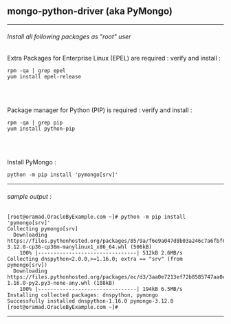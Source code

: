 ## mongo-python-driver (aka PyMongo)

---

###### Install all following packages as "root" user

Extra Packages for Enterprise Linux (EPEL) are required : verify and install :
```
rpm -qa | grep epel
yum install epel-release
```

<br><br>

Package manager for Python (PIP) is required : verify and install :
```
rpm -qa | grep pip
yum install python-pip
```

<br><br>

Install PyMongo :
```
python -m pip install 'pymongo[srv]'
```

---

###### sample output :

```
[root@oramad.OracleByExample.com ~]# python -m pip install 'pymongo[srv]'
Collecting pymongo[srv]
  Downloading https://files.pythonhosted.org/packages/85/9a/f6e9a047d8b03a246c7a6fbf6bccd060dc4b2fe44a961e0f5f51ce9e4cbd/pymongo-3.12.0-cp36-cp36m-manylinux1_x86_64.whl (506kB)
    100% |--------------------------------| 512kB 2.6MB/s
Collecting dnspython<2.0.0,>=1.16.0; extra == "srv" (from pymongo[srv])
  Downloading https://files.pythonhosted.org/packages/ec/d3/3aa0e7213ef72b8585747aa0e271a9523e713813b9a20177ebe1e939deb0/dnspython-1.16.0-py2.py3-none-any.whl (188kB)
    100% |--------------------------------| 194kB 6.5MB/s
Installing collected packages: dnspython, pymongo
Successfully installed dnspython-1.16.0 pymongo-3.12.0
[root@oramad.OracleByExample.com ~]#
```
---

